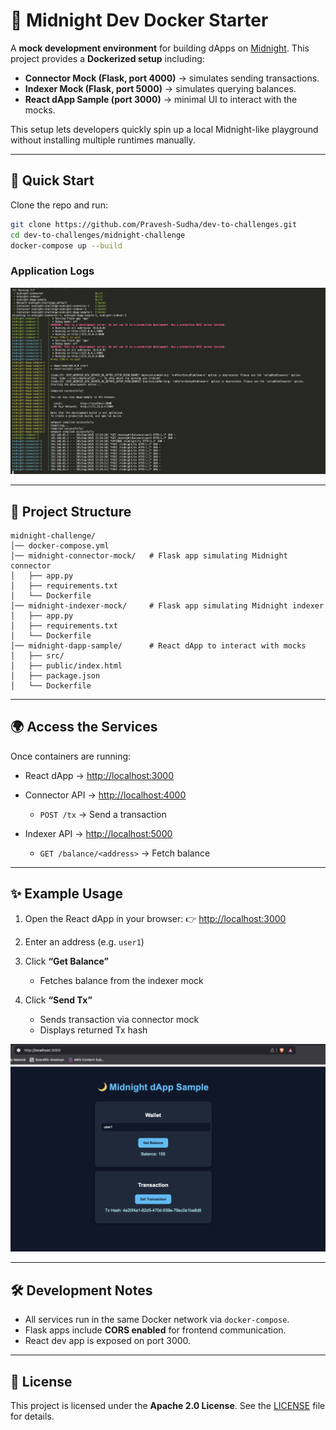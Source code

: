 # 🌙 Midnight Dev Docker Starter

A **mock development environment** for building dApps on [Midnight](https://midnight.io).
This project provides a **Dockerized setup** including:

* **Connector Mock (Flask, port 4000)** → simulates sending transactions.
* **Indexer Mock (Flask, port 5000)** → simulates querying balances.
* **React dApp Sample (port 3000)** → minimal UI to interact with the mocks.

This setup lets developers quickly spin up a local Midnight-like playground without installing multiple runtimes manually.

---

## 🚀 Quick Start

Clone the repo and run:

```bash
git clone https://github.com/Pravesh-Sudha/dev-to-challenges.git
cd dev-to-challenges/midnight-challenge
docker-compose up --build
```

### Application Logs
![alt text](img/logs.png)

---

## 📂 Project Structure

```
midnight-challenge/
│── docker-compose.yml
│── midnight-connector-mock/   # Flask app simulating Midnight connector
│   ├── app.py
│   ├── requirements.txt
│   └── Dockerfile
│── midnight-indexer-mock/     # Flask app simulating Midnight indexer
│   ├── app.py
│   ├── requirements.txt
│   └── Dockerfile
│── midnight-dapp-sample/      # React dApp to interact with mocks
│   ├── src/
│   ├── public/index.html
│   ├── package.json
│   └── Dockerfile
```

---

## 🌍 Access the Services

Once containers are running:

* React dApp → [http://localhost:3000](http://localhost:3000)
* Connector API → [http://localhost:4000](http://localhost:4000)

  * `POST /tx` → Send a transaction
* Indexer API → [http://localhost:5000](http://localhost:5000)

  * `GET /balance/<address>` → Fetch balance

---

## ✨ Example Usage

1. Open the React dApp in your browser:
   👉 [http://localhost:3000](http://localhost:3000)

2. Enter an address (e.g. `user1`)

3. Click **“Get Balance”**

   * Fetches balance from the indexer mock

4. Click **“Send Tx”**

   * Sends transaction via connector mock
   * Displays returned Tx hash

![alt text](img/app.png)

---

## 🛠 Development Notes

* All services run in the same Docker network via `docker-compose`.
* Flask apps include **CORS enabled** for frontend communication.
* React dev app is exposed on port 3000.

---

## 📜 License

This project is licensed under the **Apache 2.0 License**.
See the [LICENSE](./LICENSE) file for details.


